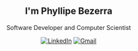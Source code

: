 <div align="center">
  
  ## I'm Phyllipe Bezerra
  Software Developer and Computer Scientist
  
  <a href="https://www.linkedin.com/in/phyllipe-bezerra-352037191">![LinkedIn](https://img.shields.io/badge/linkedin-%230077B5.svg?style=for-the-badge&logo=linkedin&logoColor=white)</a>
  <a href="https://mail.google.com/mail/?view=cm&fs=1&to=phyllipe.bezerra@gmail.com">![Gmail](https://img.shields.io/badge/Gmail-D14836?style=for-the-badge&logo=gmail&logoColor=white)</a>

</div>

<!-- https://metrics.lecoq.io/insights/pmba -->
